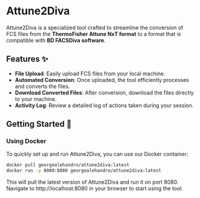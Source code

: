 # Attune2Diva

Attune2Diva is a specialized tool crafted to streamline the conversion of FCS files from the **ThermoFisher Attune NxT format** to a format that is compatible with **BD FACSDiva software**.

## Features :sparkles:

- **File Upload**: Easily upload FCS files from your local machine.
- **Automated Conversion**: Once uploaded, the tool efficiently processes and converts the files.
- **Download Converted Files**: After conversion, download the files directly to your machine.
- **Activity Log**: Review a detailed log of actions taken during your session.

## Getting Started :rocket:

### Using Docker

To quickly set up and run Attune2Diva, you can use our Docker container:

```bash
docker pull georgealehandro/attune2diva:latest
docker run -p 8080:8080 georgealehandro/attune2diva:latest
```
This will pull the latest version of Attune2Diva and run it on port 8080. Navigate to http://localhost:8080 in your browser to start using the tool.

